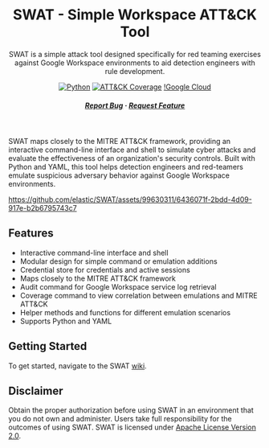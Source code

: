 #

<div align="center">
  <h1>SWAT - Simple Workspace ATT&CK Tool</h1>

  <p>
    SWAT is a simple attack tool designed specifically for red teaming exercises against Google Workspace environments to aid detection engineers with rule development.
  </p>

<!-- Badges -->

[![Python](https://img.shields.io/badge/python-3670A0?style=for-the-badge&logo=python&logoColor=ffdd54)](https://www.python.org/downloads/)
[![ATT&CK Coverage](https://img.shields.io/badge/ATT&CK-Navigator-red.svg?style=for-the-badge&logoColor=white)](https://attack.mitre.org/matrices/enterprise/cloud/googleworkspace/)
[!Google Cloud](https://img.shields.io/badge/Google_Cloud-4285F4?style=for-the-badge&logo=google-cloud&logoColor=white)


<h5>
    <a href="https://github.com/elastic/SWAT/issues/">Report Bug</a>
  <span> · </span>
    <a href="https://github.com/elastic/SWAT/issues/">Request Feature</a>
  </h5>
</div>

<br />

SWAT maps closely to the MITRE ATT&CK framework, providing an interactive command-line interface and shell to simulate cyber attacks and evaluate the effectiveness of an organization's security controls. Built with Python and YAML, this tool helps detection engineers and red-teamers emulate suspicious adversary behavior against Google Workspace environments.

https://github.com/elastic/SWAT/assets/99630311/6436071f-2bdd-4d09-917e-b2b6795743c7

## Features

- Interactive command-line interface and shell
- Modular design for simple command or emulation additions
- Credential store for credentials and active sessions
- Maps closely to the MITRE ATT&CK framework
- Audit command for Google Workspace service log retrieval
- Coverage command to view correlation between emulations and MITRE ATT&CK
- Helper methods and functions for different emulation scenarios
- Supports Python and YAML

## Getting Started
To get started, navigate to the SWAT [wiki](https://github.com/elastic/SWAT/wiki).

## Disclaimer
Obtain the proper authorization before using SWAT in an environment that you do not own and administer. Users take full responsibility for the outcomes of using SWAT. SWAT is licensed under [Apache License Version 2.0](LICENSE.txt).
